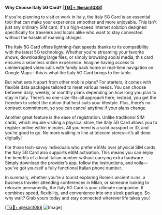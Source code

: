 **Why Choose Italy 5G Card? [[TG💪+ @esim1088](https://t.me/s/esim1088)]**

If you're planning to visit or work in Italy, the Italy 5G Card is an essential tool that can make your experience smoother and more enjoyable. This isn't just any ordinary SIM card; it's a high-speed internet solution designed specifically for travelers and locals alike who want to stay connected without the hassle of roaming charges.

The Italy 5G Card offers lightning-fast speeds thanks to its compatibility with the latest 5G technology. Whether you're streaming your favorite shows, downloading large files, or simply browsing social media, this card ensures a seamless online experience. Imagine having access to uninterrupted video calls with family back home or real-time navigation on Google Maps—this is what the Italy 5G Card brings to the table.

But what sets it apart from other mobile plans? For starters, it comes with flexible data packages tailored to meet various needs. You can choose between daily, weekly, or monthly plans depending on how long you plan to stay in Italy. There’s no one-size-fits-all approach here; instead, you get the freedom to select the option that best suits your lifestyle. Plus, there’s no contract commitment, so you can cancel anytime if your plans change.

Another great feature is the ease of registration. Unlike traditional SIM cards, which require visiting a physical store, the Italy 5G Card allows you to register online within minutes. All you need is a valid passport or ID, and you’re good to go. No more waiting in line at telecom stores—it’s all done digitally!

For those tech-savvy individuals who prefer eSIMs over physical SIM cards, the Italy 5G Card also supports eSIM activation. This means you can enjoy the benefits of a local Italian number without carrying extra hardware. Simply download the provider’s app, follow the instructions, and voila—you’ve got yourself a fully functional Italian phone number.

In summary, whether you're a tourist exploring Rome’s ancient ruins, a business traveler attending conferences in Milan, or someone looking to relocate permanently, the Italy 5G Card is your ultimate companion. It combines speed, flexibility, and convenience into one sleek package. So why wait? Grab yours today and stay connected wherever life takes you!

[[TG💪+ @esim1088](https://t.me/s/esim1088) ![Image](https://i.postimg.cc/Y0z9fWf4/image.png)]